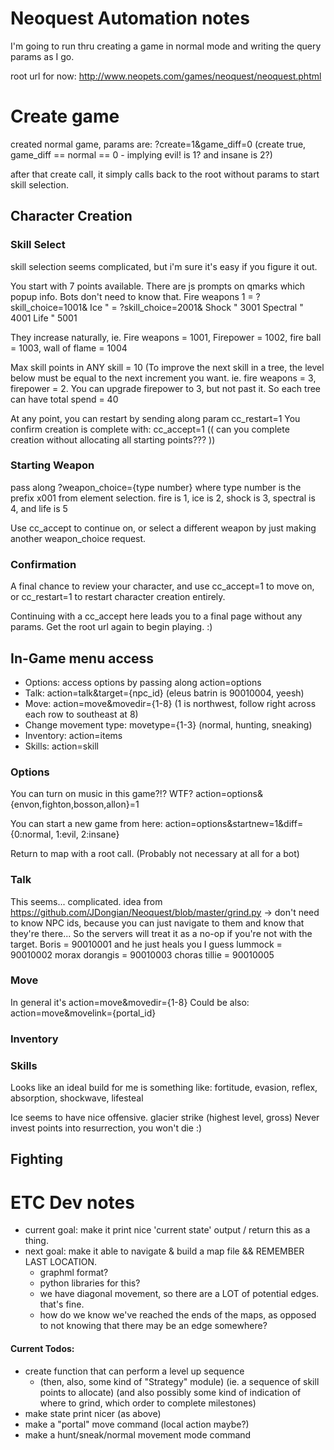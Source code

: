 # Neoquest Automation notes

I'm going to run thru creating a game in normal mode and writing the query
params as I go.

root url for now: http://www.neopets.com/games/neoquest/neoquest.phtml


# Create game

created normal game, params are: ?create=1&game_diff=0
(create true, game_diff == normal == 0 - implying evil! is 1? and insane is
 2?)

after that create call, it simply calls back to the root without params to
start skill selection.


## Character Creation

### Skill Select

skill selection seems complicated, but i'm sure it's easy if you figure it
out.

You start with 7 points available.
There are js prompts on qmarks which popup info. Bots don't need to know that.
Fire weapons 1 = ?skill_choice=1001&
Ice " = ?skill_choice=2001&
Shock " 3001
Spectral " 4001
Life " 5001

They increase naturally, ie. Fire weapons = 1001, Firepower = 1002, fire ball
= 1003, wall of flame = 1004

Max skill points in ANY skill = 10 (To improve the next skill in a tree, the
level below must be equal to the next increment you want. ie. fire weapons
= 3, firepower = 2. You can upgrade firepower to 3, but not past it.
So each tree can have total spend = 40

At any point, you can restart by sending along param cc_restart=1
You confirm creation is complete with: cc_accept=1
(( can you complete creation without allocating all starting points??? ))


### Starting Weapon

pass along ?weapon_choice={type number}
where type number is the prefix x001 from element selection.
fire is 1, ice is 2, shock is 3, spectral is 4, and life is 5

Use cc_accept to continue on, or select a different weapon by just making
another weapon_choice request.


### Confirmation

A final chance to review your character, and use
cc_accept=1 to move on, or
cc_restart=1 to restart character creation entirely.

Continuing with a cc_accept here leads you to a final page without any params.
Get the root url again to begin playing. :)


## In-Game menu access

- Options: access options by passing along action=options
- Talk: action=talk&target={npc_id} (eleus batrin is 90010004, yeesh)
- Move: action=move&movedir={1-8}
  (1 is northwest, follow right across each row to southeast at 8)
- Change movement type: movetype={1-3} (normal, hunting, sneaking)
- Inventory: action=items
- Skills: action=skill


### Options

You can turn on music in this game?!? WTF?
action=options&{envon,fighton,bosson,allon}=1

You can start a new game from here:
action=options&startnew=1&diff={0:normal, 1:evil, 2:insane}

Return to map with a root call. (Probably not necessary at all for a bot)


### Talk

This seems... complicated.
idea from https://github.com/JDongian/Neoquest/blob/master/grind.py
-> don't need to know NPC ids, because you can just navigate to them and know
that they're there... So the servers will treat it as a no-op if you're not
with the target.
Boris = 90010001 and he just heals you I guess
lummock = 90010002
morax dorangis = 90010003
choras tillie = 90010005


### Move

In general it's
action=move&movedir={1-8}
Could be also:
action=move&movelink={portal_id}

### Inventory

### Skills

Looks like an ideal build for me is something like:
fortitude, evasion, reflex, absorption, shockwave, lifesteal

Ice seems to have nice offensive. glacier strike (highest level, gross)
Never invest points into resurrection, you won't die :)

## Fighting


# ETC Dev notes
- current goal:
    make it print nice 'current state' output / return this as a thing.
- next goal:
    make it able to navigate & build a map file && REMEMBER LAST LOCATION.
    - graphml format?
    - python libraries for this?
    - we have diagonal movement, so there are a LOT of potential edges. that's fine.
    - how do we know we've reached the ends of the maps, as opposed to not knowing
        that there may be an edge somewhere?


#### Current Todos:
- create function that can perform a level up sequence
  - (then, also, some kind of "Strategy" module)
    (ie. a sequence of skill points to allocate)
    (and also possibly some kind of indication of where to grind, which order to complete milestones)
- make state print nicer (as above)
- make a "portal" move command (local action maybe?)
- make a hunt/sneak/normal movement mode command
